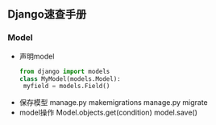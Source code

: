 ## Django速查手册
### Model
- 声明model
    ```python
    from django import models
    class MyModel(models.Model):
   	 myfield = models.Field()
    ```
- 保存模型
   manage.py makemigrations
   manage.py migrate
- model操作
   Model.objects.get(condition)
   model.save()

